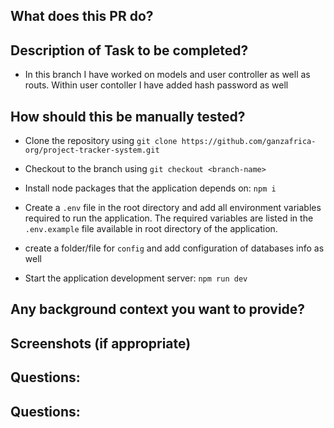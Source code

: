 ## What does this PR do?

## Description of Task to be completed?

- In this branch I have worked on models and user controller as well as routs. Within user contoller I have added hash password as well

## How should this be manually tested?

- Clone the repository using `git clone https://github.com/ganzafrica-org/project-tracker-system.git`

- Checkout to the branch using `git checkout <branch-name>`

- Install node packages that the application depends on: `npm i`

- Create a `.env` file in the root directory and add all environment variables required to run the application. The required variables are listed in the `.env.example` file available in root directory of the application.

- create a folder/file for `config` and add configuration of databases info as well

- Start the application development server: `npm run dev`

## Any background context you want to provide?

## Screenshots (if appropriate)

## Questions:

## Questions:
